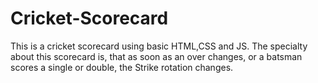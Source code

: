 # Cricket-Scorecard
This is a cricket scorecard using basic HTML,CSS and JS. The specialty about this scorecard is, that as soon as an over changes, or a batsman scores a single or double, the Strike rotation changes.
